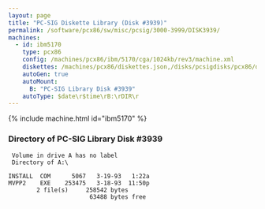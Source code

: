 ```yaml
---
layout: page
title: "PC-SIG Diskette Library (Disk #3939)"
permalink: /software/pcx86/sw/misc/pcsig/3000-3999/DISK3939/
machines:
  - id: ibm5170
    type: pcx86
    config: /machines/pcx86/ibm/5170/cga/1024kb/rev3/machine.xml
    diskettes: /machines/pcx86/diskettes.json,/disks/pcsigdisks/pcx86/diskettes.json
    autoGen: true
    autoMount:
      B: "PC-SIG Library Disk #3939"
    autoType: $date\r$time\rB:\rDIR\r
---
```


{% include machine.html id="ibm5170" %}

### Directory of PC-SIG Library Disk #3939

     Volume in drive A has no label
     Directory of A:\

    INSTALL  COM      5067   3-19-93   1:22a
    MVPP2    EXE    253475   3-18-93  11:50p
            2 file(s)     258542 bytes
                           63488 bytes free
